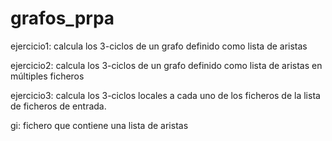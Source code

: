 # grafos_prpa

ejercicio1: calcula los 3-ciclos de un grafo definido como lista de aristas

ejercicio2: calcula los 3-ciclos de un grafo definido como lista de aristas en múltiples ficheros

ejercicio3: calcula los 3-ciclos locales a cada uno de los ficheros de la lista de ficheros de entrada. 

gi: fichero que contiene una lista de aristas
